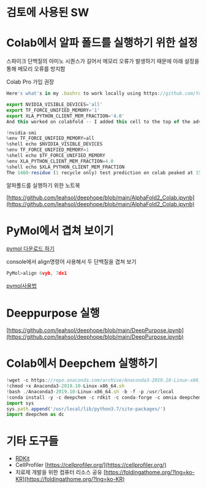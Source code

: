 # 검토에 사용된 SW

# Colab에서 알파 폴드를 실행하기 위한 설정

스파이크 단백질의 아미노 시퀀스가 길어서 메모리 오류가 발생하기 때문에 아래 설정을 통해 메모리 오류를 방지함

Colab Pro 가입 권장

```jsx
Here's what's in my .bashrc to work locally using https://github.com/YoshitakaMo/localcolabfold -

export NVIDIA_VISIBLE_DEVICES='all'
export TF_FORCE_UNIFIED_MEMORY='1'
export XLA_PYTHON_CLIENT_MEM_FRACTION='4.0'
And this worked on colabfold -- I added this cell to the top of the advanced notebook.

!nvidia-smi
%env TF_FORCE_UNIFIED_MEMORY=all
%shell echo $NVIDIA_VISIBLE_DEVICES
%env TF_FORCE_UNIFIED_MEMORY=1
%shell echo $TF_FORCE_UNIFIED_MEMORY
%env XLA_PYTHON_CLIENT_MEM_FRACTION=4.0
%shell echo $XLA_PYTHON_CLIENT_MEM_FRACTION
The 1460-residue (1 recycle only) test prediction on colab peaked at 15.9 GB GPU and 9.5 GB system RAM... not a ton of headroom to go for larger complexes, and it is slow. The free credit on google cloud compute is enough to see what more GPU RAM can do for you.

```

알파폴드를 실행하기 위한 노트북

[https://github.com/leahsol/deephope/blob/main/AlphaFold2_Colab.ipynb](https://github.com/leahsol/deephope/blob/main/AlphaFold2_Colab.ipynb)

# PyMol에서 겹쳐 보이기

[pymol 다운로드 하기](https://pymol.org/2/)

console에서 align명령어 사용해서 두 단백질을 겹쳐 보기

```jsx
PyMol>align 6vyb, 7dx1
```

[pymol사용법](https://www.youtube.com/watch?v=wiKyOF-pGw4&t=75s)

# Deeppurpose 실행

[https://github.com/leahsol/deephope/blob/main/DeepPurpose.ipynb](https://github.com/leahsol/deephope/blob/main/DeepPurpose.ipynb)

# Colab에서 Deepchem 실행하기

```jsx
!wget -c https://repo.anaconda.com/archive/Anaconda3-2019.10-Linux-x86_64.sh
!chmod +x Anaconda3-2019.10-Linux-x86_64.sh
!bash ./Anaconda3-2019.10-Linux-x86_64.sh -b -f -p /usr/local
!conda install -y -c deepchem -c rdkit -c conda-forge -c omnia deepchem-gpu=2.3.0
import sys
sys.path.append('/usr/local/lib/python3.7/site-packages/')
import deepchem as dc
```

# 기타 도구들

- [RDKit](https://www.notion.so/RDKit-Open-Source-Cheminformatics-Software-094323afc4e04fd886c97e6027c841dc)
- CellProfiler [https://cellprofiler.org/](https://cellprofiler.org/)
- 치료제 개발을 위한 컴퓨터 리소스 공유 [https://foldingathome.org/?lng=ko-KR](https://foldingathome.org/?lng=ko-KR)
